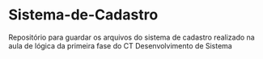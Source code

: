 # Sistema-de-Cadastro
Repositório para guardar os arquivos do sistema de cadastro realizado na aula de lógica da primeira fase do CT Desenvolvimento de Sistema
